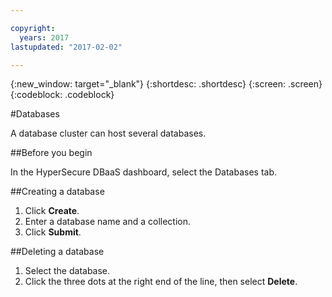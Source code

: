 ```yaml
---

copyright:
  years: 2017
lastupdated: "2017-02-02"

---
```


{:new_window: target="_blank"}
{:shortdesc: .shortdesc}
{:screen: .screen}
{:codeblock: .codeblock}


#Databases

A database cluster can host several databases.

##Before you begin

In the HyperSecure DBaaS dashboard, select the Databases tab.

##Creating a database

1. Click **Create**.
2. Enter a database name and a collection.
3. Click **Submit**.

##Deleting a database

1. Select the database.
2. Click the three dots at the right end of the line, then select **Delete**.
